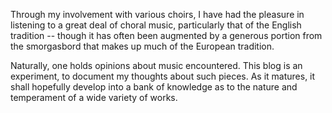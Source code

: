 ---
---

Through my involvement with various choirs, I have had the pleasure in listening to a great deal of choral music, particularly that of the English tradition -- though it has often been augmented by a generous portion from the smorgasbord that makes up much of the European tradition.

Naturally, one holds opinions about music encountered. This blog is an experiment, to document my thoughts about such pieces. As it matures, it shall hopefully develop into a bank of knowledge as to the nature and temperament of a wide variety of works.
